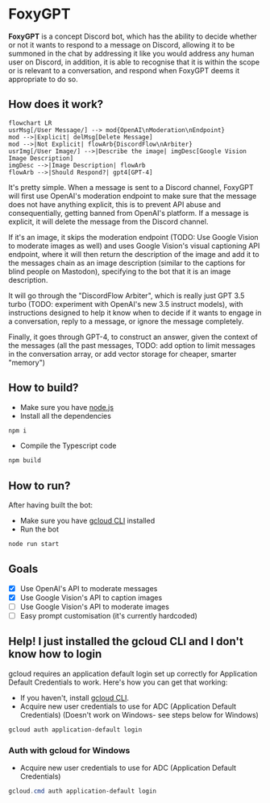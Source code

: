 # FoxyGPT

**FoxyGPT** is a concept Discord bot, which has the ability to decide whether or not it wants to respond to a message on Discord, allowing it to be summoned in the chat by addressing it like you would address any human user on Discord, in addition, it is able to recognise that it is within the scope or is relevant to a conversation, and respond when FoxyGPT deems it appropriate to do so.

## How does it work?

```mermaid
flowchart LR
usrMsg[/User Message/] --> mod{OpenAI\nModeration\nEndpoint}
mod -->|Explicit| delMsg[Delete Message]
mod -->|Not Explicit| flowArb{DiscordFlow\nArbiter}
usrImg[/User Image/] -->|Describe the image| imgDesc[Google Vision Image Description]
imgDesc -->|Image Description| flowArb
flowArb -->|Should Respond?| gpt4[GPT-4]
```

It's pretty simple. When a message is sent to a Discord channel, FoxyGPT will first use OpenAI's moderation endpoint to make sure that the message does not have anything explicit, this is to prevent API abuse and consequentially, getting banned from OpenAI's platform. If a message is explicit, it will delete the message from the Discord channel.

If it's an image, it skips the moderation endpoint (TODO: Use Google Vision to moderate images as well) and uses Google Vision's visual captioning API endpoint, where it will then return the description of the image and add it to the messages chain as an image description (similar to the captions for blind people on Mastodon), specifying to the bot that it is an image description.

It will go through the "DiscordFlow Arbiter", which is really just GPT 3.5 turbo (TODO: experiment with OpenAI's new 3.5 instruct models), with instructions designed to help it know when to decide if it wants to engage in a conversation, reply to a message, or ignore the message completely.

Finally, it goes through GPT-4, to construct an answer, given the context of the messages (all the past messages, TODO: add option to limit messages in the conversation array, or add vector storage for cheaper, smarter "memory")

## How to build?

- Make sure you have [node.js](https://nodejs.org/)
- Install all the dependencies

```sh
npm i
```

- Compile the Typescript code

```sh
npm build
```

## How to run?

After having built the bot:

- Make sure you have [gcloud CLI](https://cloud.google.com/sdk/docs/install) installed
- Run the bot

```sh
node run start
```

## Goals

- [x] Use OpenAI's API to moderate messages
- [x] Use Google Vision's API to caption images
- [ ] Use Google Vision's API to moderate images
- [ ] Easy prompt customisation (it's currently hardcoded)

## Help! I just installed the gcloud CLI and I don't know how to login

gcloud requires an application default login set up correctly for Application Default Credentials to work. Here's how you can get that working:

- If you haven't, install [gcloud CLI](https://cloud.google.com/sdk/docs/install).
- Acquire new user credentials to use for ADC (Application Default Credentials) (Doesn't work on Windows- see steps below for Windows)

```sh
gcloud auth application-default login
```

### Auth with gcloud for Windows

- Acquire new user credentials to use for ADC (Application Default Credentials)

```powershell
gcloud.cmd auth application-default login
```
